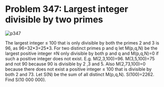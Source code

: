 # Problem 347: Largest integer divisible by two primes

![p347](img/347.gif)

The largest integer ≤ 100 that is only divisible by both the primes 2
and 3 is 96, as 96=32\*3=25\*3. For two distinct primes p and q let
M(p,q,N) be the largest positive integer ≤N only divisible by both p and
q and M(p,q,N)=0 if such a positive integer does not exist. E.g.
M(2,3,100)=96. M(3,5,100)=75 and not 90 because 90 is divisible by 2 ,3
and 5. Also M(2,73,100)=0 because there does not exist a positive
integer ≤ 100 that is divisible by both 2 and 73. Let S(N) be the sum of
all distinct M(p,q,N). S(100)=2262. Find S(10 000 000).